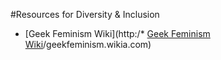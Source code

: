 #Resources for Diversity & Inclusion

* [Geek Feminism Wiki](http:/* [Geek Feminism Wiki](http://geekfeminism.wikia.com)/geekfeminism.wikia.com) 

